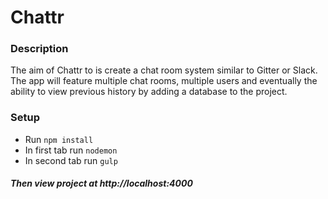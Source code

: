 Chattr
======

### Description

The aim of Chattr to is create a chat room system similar to Gitter or Slack. The app will feature multiple chat rooms,
multiple users and eventually the ability to view previous history by adding a database to the project. 

### Setup
* Run `npm install`
* In first tab run `nodemon`
* In second tab run `gulp`

##### Then view project at http://localhost:4000